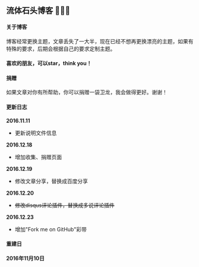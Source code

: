 流体石头博客 🤘🤘🤘
------------------
#### 关于博客  
            
博客经常更换主题，文章丢失了一大半，现在已经不想再更换漂亮的主题，如果有特殊的要求，后期会根据自己的要求定制主题。

#### 喜欢的朋友，可以star，think you！

#### 捐赠

如果文章对你有所帮助，你可以捐赠一袋卫龙，我会做得更好。谢谢！

#### 更新日志
**2016.11.11**
* 更新说明文件信息

**2016.12.18**
* 增加收集、捐赠页面

**2016.12.19**
* 修改文章分享，替换成百度分享

**2016.12.20**
* <del>修改disqus评论插件，替换成多说评论插件</del>

**2016.12.23**
* 增加"Fork me on GitHub"彩带



#### 重建日         

**2016年11月10日**
